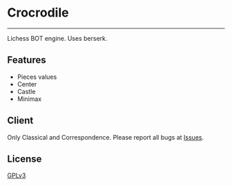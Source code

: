 # Crocrodile
__________
Lichess BOT engine.
Uses berserk.
## Features
- Pieces values
- Center
- Castle
- Minimax
## Client
Only Classical and Correspondence.
Please report all bugs at [Issues](https://github.com/Virinas-code/Crocrodile/issues).
## License
[GPLv3](https://github.com/Virinas-code/Crocrodile/404)
